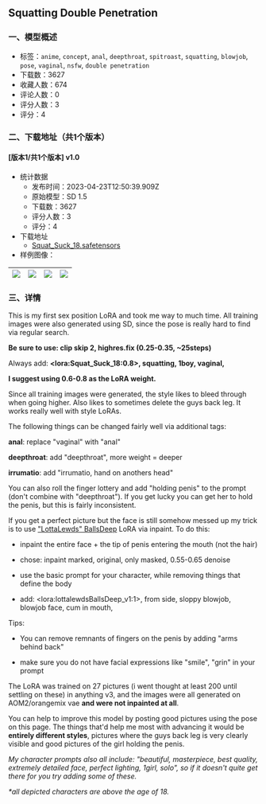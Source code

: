## Squatting Double Penetration
### 一、模型概述

- 标签：`anime`, `concept`, `anal`, `deepthroat`, `spitroast`, `squatting`, `blowjob`, `pose`, `vaginal`, `nsfw`, `double penetration`
- 下载数：3627
- 收藏人数：674
- 评论人数：0
- 评分人数：3
- 评分：4

### 二、下载地址（共1个版本）

#### [版本1/共1个版本] v1.0

- 统计数据
  - 发布时间：2023-04-23T12:50:39.909Z
  - 原始模型：SD 1.5
  - 下载数：3627
  - 评分人数：3
  - 评分：4
- 下载地址
  - [Squat_Suck_18.safetensors](https://civitai.com/api/download/models/53187)
- 样例图像：

| <img src="https://image.civitai.com/xG1nkqKTMzGDvpLrqFT7WA/b2ecbab2-1b90-4e2e-6d1a-fcb5c2ad2900/width=450/574808.jpeg" /> | <img src="https://image.civitai.com/xG1nkqKTMzGDvpLrqFT7WA/8b72400e-a8d0-403e-08a4-ad878940d700/width=450/574809.jpeg" /> | <img src="https://image.civitai.com/xG1nkqKTMzGDvpLrqFT7WA/c1177b08-4109-4964-54a7-f9d104c66f00/width=450/574812.jpeg" /> | <img src="https://image.civitai.com/xG1nkqKTMzGDvpLrqFT7WA/91583b4d-4068-4f49-84a4-c3eb2c049700/width=450/578155.jpeg" /> |
| ---- | ---- | ---- | ---- |


### 三、详情
<p>This is my first sex position LoRA and took me way to much time. All training images were also generated using SD, since the pose is really hard to find via regular search.</p><p></p><p><strong>Be sure to use: clip skip 2, highres.fix (0.25-0.35, ~25steps)</strong></p><p>Always add: <strong>&lt;lora:Squat_Suck_18:0.8&gt;, squatting, 1boy, vaginal,</strong></p><p></p><p><strong>I suggest using 0.6-0.8 as the LoRA weight.</strong></p><p>Since all training images were generated, the style likes to bleed through when going higher. Also likes to sometimes delete the guys back leg. It works really well with style LoRAs.</p><p></p><p>The following things can be changed fairly well via additional tags:</p><p><strong>anal</strong>: replace "vaginal" with "anal"</p><p><strong>deepthroat</strong>: add "deepthroat", more weight = deeper</p><p><strong>irrumatio</strong>: add "irrumatio, hand on anothers head"</p><p></p><p>You can also roll the finger lottery and add "holding penis" to the prompt (don't combine with "deepthroat"). If you get lucky you can get her to hold the penis, but this is fairly inconsistent.</p><p></p><p>If you get a perfect picture but the face is still somehow messed up my trick is to use <a target="_blank" rel="ugc" href="https://civitai.com/models/5975/lottalewds-ballsdeep">"LottaLewds" BallsDeep</a> LoRA via inpaint. To do this:</p><ul><li><p>inpaint the entire face + the tip of penis entering the mouth (not the hair)</p></li><li><p>chose: inpaint marked, original, only masked, 0.55-0.65 denoise</p></li><li><p>use the basic prompt for your character, while removing things that define the body</p></li><li><p>add: &lt;lora:lottalewdsBallsDeep_v1:1&gt;, from side, sloppy blowjob, blowjob face, cum in mouth,</p></li></ul><p></p><p>Tips:</p><ul><li><p>You can remove remnants of fingers on the penis by adding "arms behind back"</p></li><li><p>make sure you do not have facial expressions like "smile", "grin" in your prompt</p><p></p></li></ul><p>The LoRA was trained on 27 pictures (i went thought at least 200 until settling on these) in anything v3, and the images were all generated on AOM2/orangemix vae <strong>and were not inpainted at all</strong>.</p><p></p><p>You can help to improve this model by posting good pictures using the pose on this page. The things that'd help me most with advancing it would be <strong>entirely different styles</strong>, pictures where the guys back leg is very clearly visible and good pictures of the girl holding the penis.</p><p></p><p><em>My character prompts also all include: "beautiful, masterpiece, best quality, extremely detailed face, perfect lighting, 1girl, solo", so if it doesn't quite get there for you try adding some of these.</em></p><p></p><p><em>*all depicted characters are above the age of 18.</em></p>